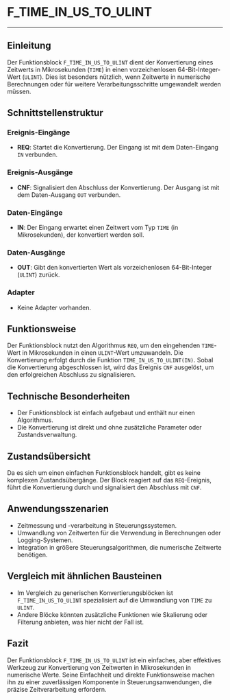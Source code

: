 # F_TIME_IN_US_TO_ULINT

* * * * * * * * * *
## Einleitung
Der Funktionsblock `F_TIME_IN_US_TO_ULINT` dient der Konvertierung eines Zeitwerts in Mikrosekunden (`TIME`) in einen vorzeichenlosen 64-Bit-Integer-Wert (`ULINT`). Dies ist besonders nützlich, wenn Zeitwerte in numerische Berechnungen oder für weitere Verarbeitungsschritte umgewandelt werden müssen.

## Schnittstellenstruktur

### **Ereignis-Eingänge**
- **REQ**: Startet die Konvertierung. Der Eingang ist mit dem Daten-Eingang `IN` verbunden.

### **Ereignis-Ausgänge**
- **CNF**: Signalisiert den Abschluss der Konvertierung. Der Ausgang ist mit dem Daten-Ausgang `OUT` verbunden.

### **Daten-Eingänge**
- **IN**: Der Eingang erwartet einen Zeitwert vom Typ `TIME` (in Mikrosekunden), der konvertiert werden soll.

### **Daten-Ausgänge**
- **OUT**: Gibt den konvertierten Wert als vorzeichenlosen 64-Bit-Integer (`ULINT`) zurück.

### **Adapter**
- Keine Adapter vorhanden.

## Funktionsweise
Der Funktionsblock nutzt den Algorithmus `REQ`, um den eingehenden `TIME`-Wert in Mikrosekunden in einen `ULINT`-Wert umzuwandeln. Die Konvertierung erfolgt durch die Funktion `TIME_IN_US_TO_ULINT(IN)`. Sobal die Konvertierung abgeschlossen ist, wird das Ereignis `CNF` ausgelöst, um den erfolgreichen Abschluss zu signalisieren.

## Technische Besonderheiten
- Der Funktionsblock ist einfach aufgebaut und enthält nur einen Algorithmus.
- Die Konvertierung ist direkt und ohne zusätzliche Parameter oder Zustandsverwaltung.

## Zustandsübersicht
Da es sich um einen einfachen Funktionsblock handelt, gibt es keine komplexen Zustandsübergänge. Der Block reagiert auf das `REQ`-Ereignis, führt die Konvertierung durch und signalisiert den Abschluss mit `CNF`.

## Anwendungsszenarien
- Zeitmessung und -verarbeitung in Steuerungssystemen.
- Umwandlung von Zeitwerten für die Verwendung in Berechnungen oder Logging-Systemen.
- Integration in größere Steuerungsalgorithmen, die numerische Zeitwerte benötigen.

## Vergleich mit ähnlichen Bausteinen
- Im Vergleich zu generischen Konvertierungsblöcken ist `F_TIME_IN_US_TO_ULINT` spezialisiert auf die Umwandlung von `TIME` zu `ULINT`.
- Andere Blöcke könnten zusätzliche Funktionen wie Skalierung oder Filterung anbieten, was hier nicht der Fall ist.

## Fazit
Der Funktionsblock `F_TIME_IN_US_TO_ULINT` ist ein einfaches, aber effektives Werkzeug zur Konvertierung von Zeitwerten in Mikrosekunden in numerische Werte. Seine Einfachheit und direkte Funktionsweise machen ihn zu einer zuverlässigen Komponente in Steuerungsanwendungen, die präzise Zeitverarbeitung erfordern.